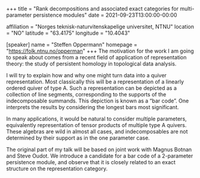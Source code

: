 +++
title = "Rank decompositions and associated exact categories for multi-parameter persistence modules"
date = 2021-09-23T13:00:00-00:00

affiliation = "Norges teknisk-naturvitenskapelige universitet, NTNU"
location = "NO"
latitude = "63.4175"
longitude = "10.4043"

[speaker]
  name = "Steffen Oppermann"
  homepage = "https://folk.ntnu.no/opperman"
+++
The motivation for the work I am going to speak about comes from a recent field of application of representation theory: the study of persistent homology in topological data analysis.

I will try to explain how and why one might turn data into a quiver representation. Most classically this will be a representation of a linearly ordered quiver of type A. Such a representation can be depicted as a collection of line segments, corresponding to the supports of the indecomposable summands. This depiction is known as a “bar code”. One interprets the results by considering the longest bars most significant.

In many applications, it would be natural to consider multiple parameters, equivalently representation of tensor products of multiple type A quivers. These algebras are wild in almost all cases, and indecomposables are not determined by their support as in the one parameter case.

The original part of my talk will be based on joint work with Magnus Botnan and Steve Oudot. We introduce a candidate for a bar code of a 2-parameter persistence module, and observe that it is closely related to an exact structure on the representation category.
